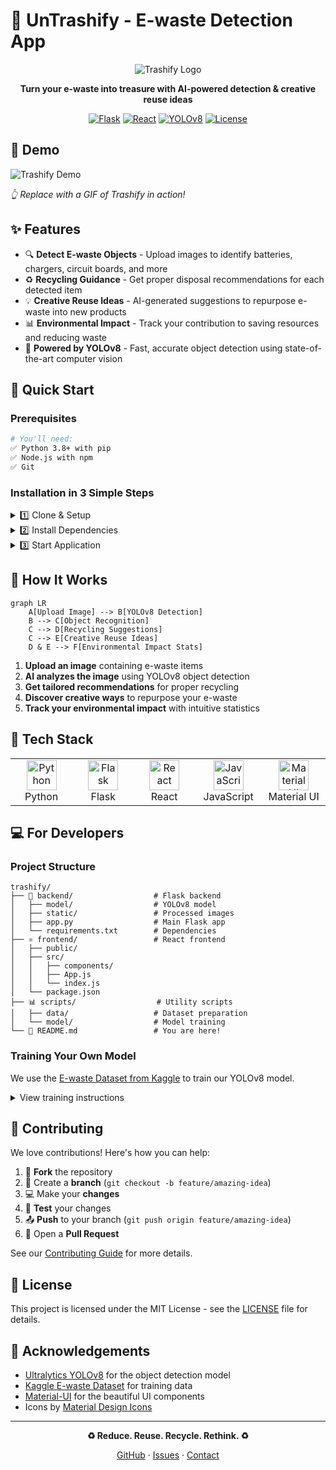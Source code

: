 # 🌱 UnTrashify - E-waste Detection App

<div align="center">

![Trashify Logo](https://img.shields.io/badge/🔄-Trashify-4CAF50?style=for-the-badge&labelColor=black)

**Turn your e-waste into treasure with AI-powered detection & creative reuse ideas**

[![Flask](https://img.shields.io/badge/backend-Flask-blue.svg)](https://flask.palletsprojects.com/)
[![React](https://img.shields.io/badge/frontend-React-61DAFB.svg)](https://reactjs.org/)
[![YOLOv8](https://img.shields.io/badge/AI-YOLOv8-yellow.svg)](https://github.com/ultralytics/ultralytics)
[![License](https://img.shields.io/badge/license-MIT-green.svg)](LICENSE)

</div>

## 📱 Demo

<!-- Add a GIF or screenshot of your application here -->
![Trashify Demo](https://via.placeholder.com/800x400?text=Trashify+Demo+GIF)

*👆 Replace with a GIF of Trashify in action!*

## ✨ Features

- 🔍 **Detect E-waste Objects** - Upload images to identify batteries, chargers, circuit boards, and more
- ♻️ **Recycling Guidance** - Get proper disposal recommendations for each detected item
- 💡 **Creative Reuse Ideas** - AI-generated suggestions to repurpose e-waste into new products
- 📊 **Environmental Impact** - Track your contribution to saving resources and reducing waste
- 🤖 **Powered by YOLOv8** - Fast, accurate object detection using state-of-the-art computer vision

## 🚀 Quick Start

### Prerequisites

```bash
# You'll need:
✅ Python 3.8+ with pip
✅ Node.js with npm
✅ Git
```

### Installation in 3 Simple Steps

<details>
<summary>1️⃣ Clone & Setup</summary>

```bash
# Clone repository
git clone https://github.com/yourusername/trashify.git
cd trashify

# Set up Python environment
python -m venv venv
source venv/bin/activate  # On Windows: venv\Scripts\activate
```
</details>

<details>
<summary>2️⃣ Install Dependencies</summary>

```bash
# Install backend dependencies
cd backend
pip install -r requirements.txt

# Install frontend dependencies
cd ../frontend
npm install
```
</details>

<details>
<summary>3️⃣ Start Application</summary>

```bash
# Choose your OS:

# Windows
start.bat

# macOS/Linux
chmod +x start.sh
./start.sh
```

Then open http://localhost:3000 in your browser! 🎉
</details>

## 🧠 How It Works

```mermaid
graph LR
    A[Upload Image] --> B[YOLOv8 Detection]
    B --> C[Object Recognition]
    C --> D[Recycling Suggestions]
    C --> E[Creative Reuse Ideas]
    D & E --> F[Environmental Impact Stats]
```

1. **Upload an image** containing e-waste items
2. **AI analyzes the image** using YOLOv8 object detection
3. **Get tailored recommendations** for proper recycling
4. **Discover creative ways** to repurpose your e-waste
5. **Track your environmental impact** with intuitive statistics

## 🔧 Tech Stack

<table>
  <tr>
    <td align="center" width="96">
      <img src="https://cdn.jsdelivr.net/gh/devicons/devicon/icons/python/python-original.svg" width="48" height="48" alt="Python" />
      <br>Python
    </td>
    <td align="center" width="96">
      <img src="https://cdn.jsdelivr.net/gh/devicons/devicon/icons/flask/flask-original.svg" width="48" height="48" alt="Flask" />
      <br>Flask
    </td>
    <td align="center" width="96">
      <img src="https://cdn.jsdelivr.net/gh/devicons/devicon/icons/react/react-original.svg" width="48" height="48" alt="React" />
      <br>React
    </td>
    <td align="center" width="96">
      <img src="https://cdn.jsdelivr.net/gh/devicons/devicon/icons/javascript/javascript-original.svg" width="48" height="48" alt="JavaScript" />
      <br>JavaScript
    </td>
    <td align="center" width="96">
      <img src="https://cdn.jsdelivr.net/gh/devicons/devicon/icons/materialui/materialui-original.svg" width="48" height="48" alt="Material UI" />
      <br>Material UI
    </td>
  </tr>
</table>

## 💻 For Developers

### Project Structure

```
trashify/
├── 🐍 backend/                  # Flask backend
│   ├── model/                  # YOLOv8 model
│   ├── static/                 # Processed images
│   ├── app.py                  # Main Flask app
│   └── requirements.txt        # Dependencies
├── ⚛️ frontend/                 # React frontend
│   ├── public/
│   ├── src/
│   │   ├── components/
│   │   ├── App.js
│   │   └── index.js
│   └── package.json
├── 📊 scripts/                  # Utility scripts
│   ├── data/                   # Dataset preparation
│   └── model/                  # Model training
└── 📝 README.md                 # You are here!
```

### Training Your Own Model

We use the [E-waste Dataset from Kaggle](https://www.kaggle.com/datasets/kaustubh2402/ewaste-dataset) to train our YOLOv8 model.

<details>
<summary>View training instructions</summary>

```bash
# 1. Download the dataset
cd scripts/data
python prepare_dataset.py --input-dir "path/to/ewaste-dataset" --output-dir ../../datasets/ewaste

# 2. Train the model
cd ../model
python train_yolo.py --data ../../datasets/ewaste/data.yaml --pretrained --epochs 50
```
</details>

## 🤝 Contributing

We love contributions! Here's how you can help:

1. 🍴 **Fork** the repository
2. 🌿 Create a **branch** (`git checkout -b feature/amazing-idea`)
3. 💻 Make your **changes**
4. 🧪 **Test** your changes
5. 📤 **Push** to your branch (`git push origin feature/amazing-idea`)
6. 🔄 Open a **Pull Request**

See our [Contributing Guide](CONTRIBUTING.md) for more details.

## 📄 License

This project is licensed under the MIT License - see the [LICENSE](LICENSE) file for details.

## 🙏 Acknowledgements

- [Ultralytics YOLOv8](https://github.com/ultralytics/ultralytics) for the object detection model
- [Kaggle E-waste Dataset](https://www.kaggle.com/datasets/kaustubh2402/ewaste-dataset) for training data
- [Material-UI](https://mui.com/) for the beautiful UI components
- Icons by [Material Design Icons](https://materialdesignicons.com/)

---

<div align="center">

**♻️ Reduce. Reuse. Recycle. Rethink. ♻️**

[GitHub](https://github.com/yourusername/trashify) · [Issues](https://github.com/yourusername/trashify/issues) · [Contact](mailto:your.email@example.com)

</div> 
